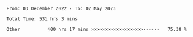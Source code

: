<!--START_SECTION:waka-->

```text
From: 03 December 2022 - To: 02 May 2023

Total Time: 531 hrs 3 mins

Other          400 hrs 17 mins >>>>>>>>>>>>>>>>>>>------   75.38 %
```

<!--END_SECTION:waka-->